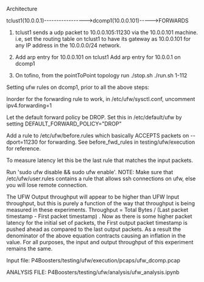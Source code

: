 Architecture

tclust1(10.0.0.1)----------------->dcomp1(10.0.0.101)----->FORWARDS

1) tclust1 sends a udp packet to 10.0.0.105:11230 via the 10.0.0.101 machine. i.e, set the routing table on tclust1 to have its gateway as 10.0.0.101 for any IP address in the 10.0.0.0/24 network. 

2) Add arp entry for 10.0.0.101 on tclust1
   Add arp entry for 10.0.0.1 on dcomp1

3) On tofino, from the pointToPoint topology run 
	./stop.sh
	./run.sh 1-112

Setting ufw rules on dcomp1, prior to all the above steps:

Inorder for the forwarding rule to work, in /etc/ufw/sysctl.conf, uncomment ipv4.forwarding=1

Let the default forward policy be DROP. Set this in /etc/default/ufw by setting DEFAULT_FORWARD_POLICY="DROP"
 
Add a rule to /etc/ufw/before.rules which basically ACCEPTS packets on --dport=11230 for forwarding. See before_fwd_rules in testing/ufw/execution for reference.

To measure latency let this be the last rule that matches the input packets.

Run 'sudo ufw disable && sudo ufw enable'. NOTE: Make sure that /etc/ufw/user.rules contains a rule that allows ssh connections on ufw, else you will lose remote connection.

The UFW Output throughput will appear to be higher than UFW Input throughput, but this is purely a function of the way that throughput is being measured in these experiments. Throughput = Total Bytes / (Last packet timestamp - First packet timestamp) . 
Now as there is some higher packet latency for the initial set of packets, the First output packet timestamp is pushed ahead as compared to the last output packets. As a result the denominator of the above equation contracts causing an inflation in the value. For all purposes, the input and output throughput of this experiment remains the same.   

Input file:
	P4Boosters/testing/ufw/execution/pcaps/ufw_dcomp.pcap

ANALYSIS FILE:
	P4Boosters/testing/ufw/analysis/ufw_analysis.ipynb
 

